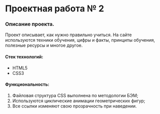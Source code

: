 # Проектная работа № 2

### Описание проекта.

Проект описывает, как нужно правильно учиться. На сайте используются техники обучения, 
цифры и факты, принципы обучения, полезные ресурсы и многое другое.

#### Стек технологий:
* HTML5
* CSS3

#### Функциональность:
1. Файловая структура CSS выполнена по методологии БЭМ;
2. Используются циклические анимации геометрических фигур;
3. Все ссылки изменяют свою прозрачность при наведении.




